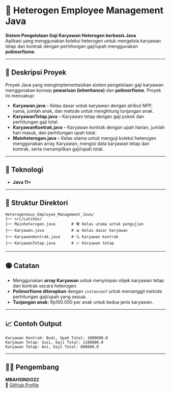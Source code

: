 # 📝 Heterogen Employee Management Java

**Sistem Pengelolaan Gaji Karyawan Heterogen berbasis Java**  
Aplikasi yang menggunakan koleksi heterogen untuk mengelola karyawan tetap dan kontrak dengan perhitungan gaji/upah menggunakan **polimorfisme**.

---

## 📖 Deskripsi Proyek

Proyek Java yang mengimplementasikan sistem pengelolaan gaji karyawan menggunakan konsep **pewarisan (inheritance)** dan **polimorfisme**. Proyek ini mencakup:

- **Karyawan.java** – Kelas dasar untuk karyawan dengan atribut NPP, nama, jumlah anak, dan metode untuk menghitung tunjangan anak.  
- **KaryawanTetap.java** – Karyawan tetap dengan gaji pokok dan perhitungan gaji total.  
- **KaryawanKontrak.java** – Karyawan kontrak dengan upah harian, jumlah hari masuk, dan perhitungan upah total.  
- **Mainheterogen.java** – Kelas utama untuk menguji koleksi heterogen menggunakan array Karyawan, mengisi data karyawan tetap dan kontrak, serta menampilkan gaji/upah total.
---

## 🧠 Teknologi
- **Java 11+**

---

## 📂 Struktur Direktori

```
Heterogeneous_Employee_Management_Java/
├── src/Latihan/
├── Mainheterogen.java       # 🛠️ Kelas utama untuk pengujian
├── Karyawan.java            # 📊 Kelas dasar karyawan
├── KaryawanKontrak.java     # 🔍 Karyawan kontrak
├── KaryawanTetap.java       # 📈 Karyawan tetap
```
---

## 🟢 Catatan

- Menggunakan **array Karyawan** untuk menyimpan objek karyawan tetap dan kontrak secara heterogen.  
- **Polimorfisme diterapkan** dengan `instanceof` untuk memanggil metode perhitungan gaji/upah yang sesuai.  
- **Tunjangan anak:** Rp100.000 per anak untuk kedua jenis karyawan.  

---

## 📈 Contoh Output

```
Karyawan Kontrak: Budi, Upah Total: 1000000.0
Karyawan Tetap: Susi, Gaji Total: 1100000.0
Karyawan Tetap: Ani, Gaji Total: 800000.0
```

---

## 👨‍💻 Pengembang
**MBAHSINGO22**  
🔗 [GitHub Profile](https://github.com/MBAHSINGO22)
